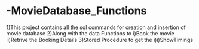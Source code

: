 # -MovieDatabase_Functions

1)This project contains all the sql commands for creation and insertion of movie database
2)Along with the data Functions to 
  i)Book the movie
  ii)Retrive the Booking Details
3)Stored Procedure to get the 
  i)i)ShowTimings
  
